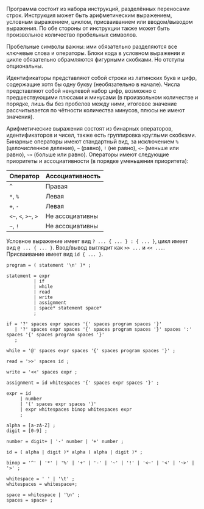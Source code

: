 Программа состоит из набора инструкций, разделённых переносами строк. Инструкция может быть арифметическим выражением, условным выражением, циклом, присваиванием или вводом/выводом выражения. По обе стороны от инструкции также может быть произвольное количество пробельных символов.

Пробельные символы важны: ими обязательно разделяются все ключевые слова и операторы. Блоки кода в условном выражении и цикле обязательно обрамляются фигурными скобками. Но отступы опциональны.

Идентификаторы представляют собой строки из латинских букв и цифр, содержащие хотя бы одну букву (необязательно в начале). Числа представляют собой ненулевой набор цифр, возможно с предшествующими плюсами и минусами (в произвольном количестве и порядке, лишь бы без пробелов между ними, итоговое значение рассчитывается по чётности количества минусов, плюсы не имеют значения).

Арифметические выражения состоят из бинарных операторов, идентификаторов и чисел, также есть группировка круглыми скобками. Бинарные операторы имеют стандартный вид, за исключением `%` (целочисленное деление), `~` (равно), `!` (не равно), `<~` (меньше или равно), `~>` (больше или равно). Операторы имеют следующие приоритеты и ассоциативности (в порядке уменьшения приоритета):

| Оператор | Ассоциативность |
|----------|-----------------|
| `^`        | Правая |
| `*`, `%`      | Левая |
| `+`, `-`      | Левая |
| `<~`, `<`, `>~`, `>` | Не ассоциативны |
| `~`, `!` | Не ассоциативны |

Условное выражение имеет вид `? ... { ... } : { ... }`, цикл имеет вид `@ ... { ... }`. Ввод/вывод выглядит как `>> ...` и `<< ...`. Присваивание имеет вид `id { ... }`. 

```
program = ( statement '\n' )* ;

statement = expr
          | if
          | while
          | read
          | write
          | assignment
          | space* statement space*
          ;

if = '?' spaces expr spaces '{' spaces program spaces '}'
   | '?' spaces expr spaces '{' spaces program spaces '}' spaces ':' spaces '{' spaces program spaces '}'
   ;

while = '@' spaces expr spaces '{' spaces program spaces '}' ;

read = '>>' spaces id ;

write = '<<' spaces expr ;

assignment = id whitespaces '{' spaces expr spaces '}' ;

expr = id 
     | number
     | '(' spaces expr spaces ')'
     | expr whitespaces binop whitespaces expr
     ;

alpha = [a-zA-Z] ;
digit = [0-9] ;

number = digit+ | '-' number | '+' number ;

id = ( alpha | digit )* alpha ( alpha | digit )* ;

binop = '^' | '*' | '%' | '+' | '-' | '~' | '!' | '<~' | '<' | '~>' | '>' ;

whitespace = ' ' | '\t' ;
whitespaces = whitespace+;

space = whitespace | '\n' ;
spaces = space+ ;
```

